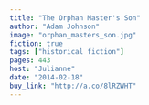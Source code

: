 ```yaml
---
title: "The Orphan Master's Son"
author: "Adam Johnson"
image: "orphan_masters_son.jpg"
fiction: true
tags: ["historical fiction"]
pages: 443
host: "Julianne"
date: "2014-02-18"
buy_link: "http://a.co/8lRZWHT"
---
```

